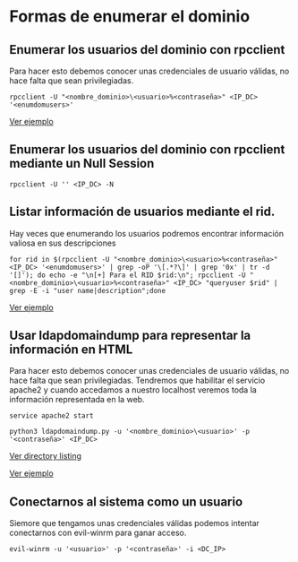 # Formas de enumerar el dominio

## Enumerar los usuarios del dominio con rpcclient
Para hacer esto debemos conocer unas credenciales de usuario válidas, no hace falta que sean privilegiadas.
```
rpcclient -U "<nombre_dominio>\<usuario>%<contraseña>" <IP_DC> '<enumdomusers>'
```
[Ver ejemplo](Images/users/README.md)

## Enumerar los usuarios del dominio con rpcclient mediante un Null Session
```
rpcclient -U '' <IP_DC> -N
```

## Listar información de usuarios mediante el rid.
Hay veces que enumerando los usuarios podremos encontrar información valiosa en sus descripciones
```
for rid in $(rpcclient -U "<nombre_dominio>\<usuario>%<contraseña>" <IP_DC> '<enumdomusers>' | grep -oP '\[.*?\]' | grep '0x' | tr -d '[]'); do echo -e "\n[+] Para el RID $rid:\n"; rpcclient -U "<nombre_dominio>\<usuario>%<contraseña>" <IP_DC> "queryuser $rid" | grep -E -i "user name|description";done
```
[Ver ejemplo](Images/rid/README.md)

## Usar ldapdomaindump para representar la información en HTML
Para hacer esto debemos conocer unas credenciales de usuario válidas, no hace falta que sean privilegiadas. Tendremos que habilitar el servicio apache2 y cuando accedamos a nuestro localhost veremos toda la información representada en la web.
```
service apache2 start
```
```
python3 ldapdomaindump.py -u '<nombre_dominio>\<usuario>' -p '<contraseña>' <IP_DC>
```
[Ver directory listing](Images/web/README.md)

[Ver ejemplo](Images/web2/README.md)

## Conectarnos al sistema como un usuario
Siemore que tengamos unas credenciales válidas podemos intentar conectarnos con evil-winrm para ganar acceso.
```
evil-winrm -u '<usuario>' -p '<contraseña>' -i <DC_IP>
```
